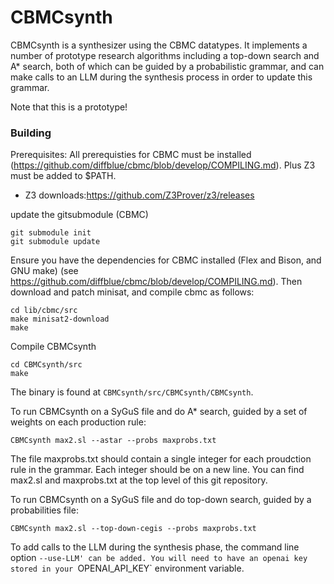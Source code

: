 # CBMCsynth

CBMCsynth is a synthesizer using the CBMC datatypes. It implements a number of prototype research algorithms including a top-down search and A* search, both of which can be guided by a probabilistic grammar, and can make calls to an LLM during the synthesis process in order to update this grammar.

Note that this is a prototype!

### Building
Prerequisites: All prerequisties for CBMC must be installed (https://github.com/diffblue/cbmc/blob/develop/COMPILING.md). Plus Z3 must be added to $PATH.  
- Z3 downloads:https://github.com/Z3Prover/z3/releases

update the gitsubmodule (CBMC)
~~~
git submodule init
git submodule update
~~~
Ensure you have the dependencies for CBMC installed (Flex and Bison, and GNU make) (see https://github.com/diffblue/cbmc/blob/develop/COMPILING.md). Then 
download and patch minisat, and compile cbmc as follows:
~~~
cd lib/cbmc/src
make minisat2-download
make
~~~
Compile CBMCsynth
~~~
cd CBMCsynth/src
make
~~~

The binary is found at `CBMCsynth/src/CBMCsynth/CBMCsynth`. 


To run CBMCsynth on a SyGuS file and do A* search, guided by a set of weights on each production rule:
~~~
CBMCsynth max2.sl --astar --probs maxprobs.txt
~~~
The file maxprobs.txt should contain a single integer for each proudction rule in the grammar. Each integer should be on a new line. You can find max2.sl and maxprobs.txt at the top level of this git repository.

To run CBMCsynth on a SyGuS file and do top-down search, guided by a probabilities file:
~~~
CBMCsynth max2.sl --top-down-cegis --probs maxprobs.txt
~~~

To add calls to the LLM during the synthesis phase, the command line option `--use-LLM' can be added. You will need to have an openai key stored in your `OPENAI_API_KEY` environment variable.
